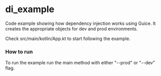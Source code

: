 # di_example
Code example showing how dependency injection works using Guice. It creates the appropriate objects for dev and prod environments.

Check src/main/kotlin/App.kt to start following the example. 

### How to run
To run the example run the main method with either "--prod" or "--dev" flag.
